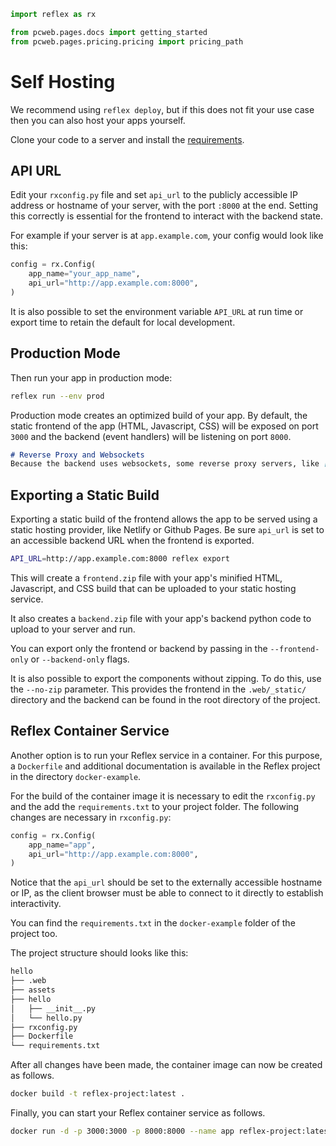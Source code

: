 ```python exec
import reflex as rx

from pcweb.pages.docs import getting_started
from pcweb.pages.pricing.pricing import pricing_path
```

# Self Hosting

We recommend using `reflex deploy`, but if this does not fit your use case then you can also host your apps yourself.

Clone your code to a server and install the [requirements]({getting_started.installation.path}).

## API URL

Edit your `rxconfig.py` file and set `api_url` to the publicly accessible IP
address or hostname of your server, with the port `:8000` at the end. Setting
this correctly is essential for the frontend to interact with the backend state.

For example if your server is at `app.example.com`, your config would look like this:

```python
config = rx.Config(
    app_name="your_app_name",
    api_url="http://app.example.com:8000",
)
```

It is also possible to set the environment variable `API_URL` at run time or
export time to retain the default for local development.

## Production Mode

Then run your app in production mode:

```bash
reflex run --env prod
```

Production mode creates an optimized build of your app.  By default, the static
frontend of the app (HTML, Javascript, CSS) will be exposed on port `3000` and
the backend (event handlers) will be listening on port `8000`.

```md alert warning
# Reverse Proxy and Websockets
Because the backend uses websockets, some reverse proxy servers, like [nginx](https://nginx.org/en/docs/http/websocket.html) or [apache](https://httpd.apache.org/docs/2.4/mod/mod_proxy.html#protoupgrade), must be configured to pass the `Upgrade` header to allow backend connectivity.
```

## Exporting a Static Build

Exporting a static build of the frontend allows the app to be served using a
static hosting provider, like Netlify or Github Pages. Be sure `api_url` is set
to an accessible backend URL when the frontend is exported.

```bash
API_URL=http://app.example.com:8000 reflex export
```

This will create a `frontend.zip` file with your app's minified HTML,
Javascript, and CSS build that can be uploaded to your static hosting service.

It also creates a `backend.zip` file with your app's backend python code to
upload to your server and run.

You can export only the frontend or backend by passing in the `--frontend-only`
or `--backend-only` flags.

It is also possible to export the components without zipping. To do
this, use the `--no-zip` parameter. This provides the frontend in the
`.web/_static/` directory and the backend can be found in the root directory of
the project.

## Reflex Container Service

Another option is to run your Reflex service in a container. For this
purpose, a `Dockerfile` and additional documentation is available in the Reflex
project in the directory `docker-example`.

For the build of the container image it is necessary to edit the `rxconfig.py`
and the add the `requirements.txt`
to your project folder. The following changes are necessary in `rxconfig.py`:

```python
config = rx.Config(
    app_name="app",
    api_url="http://app.example.com:8000",
)
```

Notice that the `api_url` should be set to the externally accessible hostname or
IP, as the client browser must be able to connect to it directly to establish
interactivity.

You can find the `requirements.txt` in the `docker-example` folder of the
project too.

The project structure should looks like this:

```bash
hello
├── .web
├── assets
├── hello
│   ├── __init__.py
│   └── hello.py
├── rxconfig.py
├── Dockerfile
└── requirements.txt
```

After all changes have been made, the container image can now be created as follows.

```bash
docker build -t reflex-project:latest .
```

Finally, you can start your Reflex container service as follows.

```bash
docker run -d -p 3000:3000 -p 8000:8000 --name app reflex-project:latest
```
